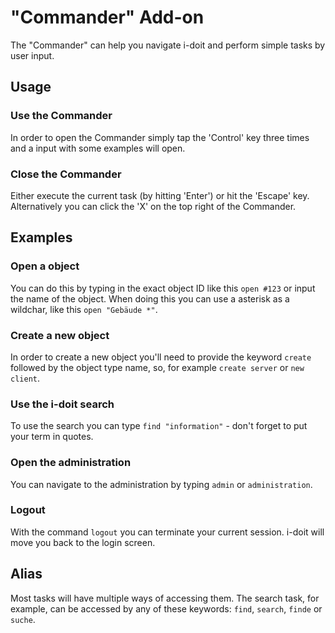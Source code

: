 # "Commander" Add-on

The "Commander" can help you navigate i-doit and perform simple tasks by user input.

## Usage

### Use the Commander

In order to open the Commander simply tap the 'Control' key three times and a input
with some examples will open.

### Close the Commander

Either execute the current task (by hitting 'Enter') or hit the 'Escape' key.
Alternatively you can click the 'X' on the top right of the Commander.

## Examples

### Open a object

You can do this by typing in the exact object ID like this `open #123` or input the
name of the object. When doing this you can use a asterisk as a wildchar, like this
`open "Gebäude *"`.

### Create a new object

In order to create a new object you'll need to provide the keyword `create` followed
by the object type name, so, for example `create server` or `new client`.

### Use the i-doit search

To use the search you can type `find "information"` - don't forget to put your term
in quotes.

### Open the administration

You can navigate to the administration by typing `admin` or `administration`.

### Logout

With the command `logout` you can terminate your current session. i-doit will move
you back to the login screen.

## Alias

Most tasks will have multiple ways of accessing them. The search task, for example,
can be accessed by any of these keywords: `find`, `search`, `finde` or `suche`.
